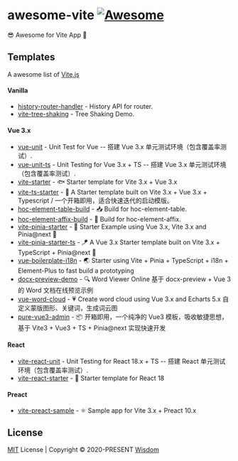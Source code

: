 # awesome-vite [![Awesome](https://awesome.re/badge.svg)](https://github.com/pdsuwwz/awesome-vite)
😎 Awesome for Vite App 💯 


## Templates

A awesome list of [Vite.js](https://github.com/vitejs/vite)

#### Vanilla

- [history-router-handler](https://github.com/pdsuwwz/history-router-handler) - History API for router.
- [vite-tree-shaking](https://github.com/pdsuwwz/vite-tree-shaking) - Tree Shaking Demo.


#### Vue 3.x

- [vue-unit](https://github.com/pdsuwwz/vue-unit) - Unit Test for Vue -- 搭建 Vue 3.x 单元测试环境（包含覆盖率测试）.
- [vue-unit-ts](https://github.com/pdsuwwz/vue-unit-ts) - Unit Testing for Vue 3.x + TS -- 搭建 Vue 3.x 单元测试环境（包含覆盖率测试）.
- [vite-starter](https://github.com/pdsuwwz/vite-starter) - 🐟 Starter template for Vite 3.x + Vue 3.x
- [vite-ts-starter](https://github.com/pdsuwwz/vite-ts-starter) - 🐬  A Starter template built on Vite 3.x + Vue 3.x + Typescript / 一个开箱即用，适合快速迭代的启动模版。
- [hoc-element-table-build](https://github.com/pdsuwwz/hoc-element-table-build) - 📥 Build for hoc-element-table.
- [hoc-element-affix-build](https://github.com/pdsuwwz/hoc-element-affix-build) - 📍 Build for hoc-element-affix.
- [vite-pinia-starter](https://github.com/pdsuwwz/vite-pinia-starter) - 🐝  Starter Example using Vue 3.x, Vite 3.x and Pinia@next 🍍
- [vite-pinia-starter-ts](https://github.com/pdsuwwz/pinia-starter-ts) - 🪁  A Vue 3.x Starter template built on Vite 3.x + TypeScript + Pinia@next 🍍
- [vue-boilerplate-i18n](https://github.com/pdsuwwz/vue-boilerplate-i18n) - 🌏  Starter using Vite + Pinia + TypeScript + i18n + Element-Plus to fast build a prototyping
- [docx-preview-demo](https://github.com/pdsuwwz/docx-preview-demo) - 🔍 Word Viewer Online 基于 docx-preview + Vue 3 的 Word 文档在线预览示例
- [vue-word-cloud](https://github.com/pdsuwwz/vue-word-cloud) - 💗 Create word cloud using Vue 3.x and Echarts 5.x 自定义蒙版图形、关键词，生成词云图
- [pure-vue3-admin](https://github.com/pdsuwwz/pure-vue3-admin) - 📦 开箱即用，一个纯净的 Vue3 模板，吸收敏捷思想，基于 Vite3 + Vue3 + TS + Pinia@next 实现快速开发

#### React

- [vite-react-unit](https://github.com/pdsuwwz/vite-react-unit) - Unit Testing for React 18.x + TS -- 搭建 React 单元测试环境（包含覆盖率测试）.
- [vite-react-starter](https://github.com/pdsuwwz/vite-react-starter) - 🧩  Starter template for React 18

#### Preact

- [vite-preact-sample](https://github.com/pdsuwwz/vite-preact-sample) - ⚛️  Sample app for Vite 3.x + Preact 10.x


## License

[MIT](./LICENSE) License | Copyright © 2020-PRESENT [Wisdom](https://github.com/pdsuwwz)
